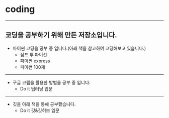 # coding
---
## 코딩을 공부하기 위해 만든 저장소입니다.
* 파이썬 코딩을 공부 중 입니다.(아래 책을 참고하여 코딩해보고 있습니다.)
  - 점프 투 파이선
  - 파이썬 express
  - 파이썬 100제
---
* 구글 코랩을 활용한 방법을 공부 중 입니다.
  - Do it 딥러닝 입문
---
* 깃을 아래 책을 통해 공부했습니다.
  - Do it 깃&깃허브 입문
